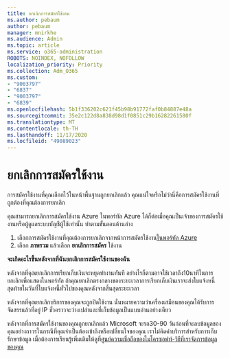 ```yaml
---
title: ยกเลิกการสมัครใช้งาน
ms.author: pebaum
author: pebaum
manager: mnirkhe
ms.audience: Admin
ms.topic: article
ms.service: o365-administration
ROBOTS: NOINDEX, NOFOLLOW
localization_priority: Priority
ms.collection: Adm_O365
ms.custom:
- "9003797"
- "6837"
- "9003797"
- "6839"
ms.openlocfilehash: 5b1f336202c621f45b98b91772faf0b84887e48a
ms.sourcegitcommit: 35e2c122d8a838d98d1f0851c29b16282261580f
ms.translationtype: MT
ms.contentlocale: th-TH
ms.lasthandoff: 11/17/2020
ms.locfileid: "49089023"
---
```

# <a name="cancel-subscription"></a>ยกเลิกการสมัครใช้งาน

การสมัครใช้งานที่คุณเลือกไว้ในหน้าพื้นฐานถูกยกเลิกแล้ว คุณแน่ใจหรือไม่ว่านี่คือการสมัครใช้งานที่ถูกต้องที่คุณต้องการยกเลิก

คุณสามารถยกเลิกการสมัครใช้งาน Azure ในพอร์ทัล Azure ได้ก็ต่อเมื่อคุณเป็นเจ้าของการสมัครใช้งานหรือผู้ดูแลระบบบัญชีผู้ใช้เท่านั้น ทำตามขั้นตอนด้านล่าง

1. เลือกการสมัครใช้งานที่คุณต้องการยกเลิกจากหน้าการสมัครใช้งาน[ในพอร์ทัล Azure](https://ms.portal.azure.com/#blade/Microsoft_Azure_Billing/SubscriptionsBlade)
2. เลือก **ภาพรวม** แล้วเลือก **ยกเลิกการสมัคร** ใช้งาน

**จะเกิดอะไรขึ้นหลังจากที่ฉันยกเลิกการสมัครใช้งานของฉัน**

หลังจากที่คุณยกเลิกการเรียกเก็บเงินจะหยุดทำงานทันที อย่างไรก็ตามอาจใช้เวลาถึง10นาทีในการยกเลิกเพื่อแสดงในพอร์ทัล ถ้าคุณยกเลิกตรงกลางของระยะเวลาการเรียกเก็บเงินเราจะส่งใบแจ้งหนี้สุดท้ายในวันที่ใบแจ้งหนี้ทั่วไปของคุณหลังจากสิ้นสุดระยะเวลา

หลังจากที่คุณยกเลิกบริการของคุณจะถูกปิดใช้งาน นั่นหมายความว่าเครื่องเสมือนของคุณได้รับการจัดสรรแล้วที่อยู่ IP ชั่วคราวจะว่างเปล่าและที่เก็บข้อมูลเป็นแบบอ่านอย่างเดียว

หลังจากที่การสมัครใช้งานของคุณถูกยกเลิกแล้ว Microsoft จะรอ30-90 วันก่อนที่จะลบข้อมูลของคุณอย่างถาวรในกรณีที่คุณจำเป็นต้องเข้าถึงหรือเปลี่ยนใจของคุณ เราไม่คิดค่าบริการสำหรับการเก็บรักษาข้อมูล เมื่อต้องการเรียนรู้เพิ่มเติมให้ดูที่[ศูนย์ความเชื่อถือของไมโครซอฟท์-วิธีที่เราจัดการข้อมูลของคุณ](https://www.microsoft.com/trust-center/privacy/data-management#leave)

